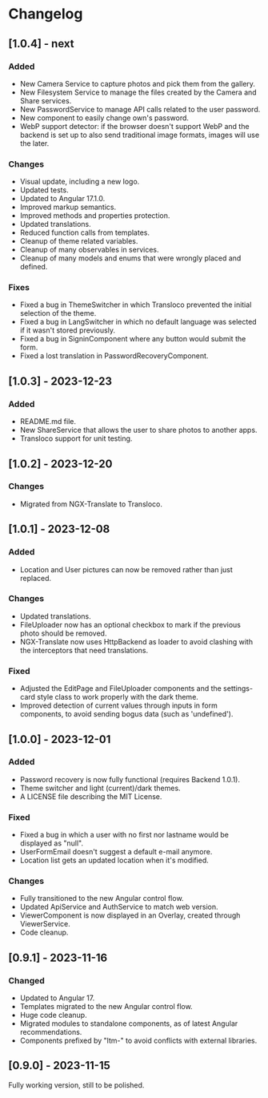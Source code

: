 # Changelog

## [1.0.4] - next

### Added

- New Camera Service to capture photos and pick them from the gallery.
- New Filesystem Service to manage the files created by the Camera and Share
services.
- New PasswordService to manage API calls related to the user password.
- New component to easily change own's password.
- WebP support detector: if the browser doesn't support WebP and the backend
is set up to also send traditional image formats, images will use the later.

### Changes

- Visual update, including a new logo.
- Updated tests.
- Updated to Angular 17.1.0.
- Improved markup semantics.
- Improved methods and properties protection.
- Updated translations.
- Reduced function calls from templates.
- Cleanup of theme related variables.
- Cleanup of many observables in services.
- Cleanup of many models and enums that were wrongly placed and defined.

### Fixes

- Fixed a bug in ThemeSwitcher in which Transloco prevented the initial
selection of the theme.
- Fixed a bug in LangSwitcher in which no default language was selected if it
wasn't stored previously.
- Fixed a bug in SigninComponent where any button would submit the form.
- Fixed a lost translation in PasswordRecoveryComponent.

## [1.0.3] - 2023-12-23

### Added

- README.md file.
- New ShareService that allows the user to share photos to another apps.
- Transloco support for unit testing.

## [1.0.2] - 2023-12-20

### Changes

- Migrated from NGX-Translate to Transloco.

## [1.0.1] - 2023-12-08

### Added

- Location and User pictures can now be removed rather than just replaced.

### Changes

- Updated translations.
- FileUploader now has an optional checkbox to mark if the previous photo
should be removed.
- NGX-Translate now uses HttpBackend as loader to avoid clashing with the
interceptors that need translations.

### Fixed

- Adjusted the EditPage and FileUploader components and the settings-card style
class to work properly with the dark theme.
- Improved detection of current values through inputs in form components,
to avoid sending bogus data (such as 'undefined').

## [1.0.0] - 2023-12-01

### Added

- Password recovery is now fully functional (requires Backend 1.0.1).
- Theme switcher and light (current)/dark themes.
- A LICENSE file describing the MIT License.

### Fixed

- Fixed a bug in which a user with no first nor lastname would be displayed
as "null".
- UserFormEmail doesn't suggest a default e-mail anymore.
- Location list gets an updated location when it's modified.

### Changes

- Fully transitioned to the new Angular control flow.
- Updated ApiService and AuthService to match web version.
- ViewerComponent is now displayed in an Overlay, created through
ViewerService.
- Code cleanup.

## [0.9.1] - 2023-11-16

### Changed

- Updated to Angular 17.
- Templates migrated to the new Angular control flow.
- Huge code cleanup.
- Migrated modules to standalone components, as of latest Angular
recommendations.
- Components prefixed by "ltm-" to avoid conflicts with external libraries.

## [0.9.0] - 2023-11-15

Fully working version, still to be polished.

